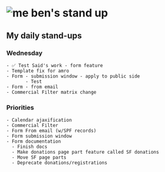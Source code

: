 # ![me](https://avatars2.githubusercontent.com/u/5232044?s=50&v=4) ben's stand up

## My daily stand-ups

###  Wednesday

    - ✅ Test Said's work - form feature
    - Template fix for amro
    - Form - submission window - apply to public side
           - Test
    - Form - from email
    - Commercial Filter matrix change
 
### Priorities 

    - Calendar ajaxification
    - Commercial Filter
    - Form From email (w/SPF records)
    - Form submission window
    - Form documentation
      - Finish docs
      - Make donations page part feature called SF donations
      - Move SF page parts
      - Deprecate donations/registrations
      
